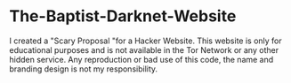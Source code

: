 # The-Baptist-Darknet-Website

I created a "Scary Proposal "for a Hacker Website.
This website is only for educational purposes and is not available in the Tor Network or any other hidden service. Any reproduction or bad use of this code, the name and branding design is not my responsibility.
